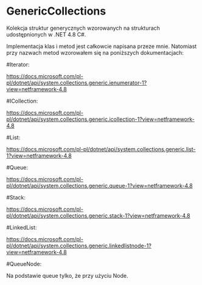 # GenericCollections
Kolekcja struktur generycznych wzorowanych na strukturach udostępnionych w .NET 4.8 C#.

Implementacja klas i metod jest całkowcie napisana przeze mnie. Natomiast przy nazwach metod wzorowałem się na poniższych dokumentacjach:

#Iterator:

https://docs.microsoft.com/pl-pl/dotnet/api/system.collections.generic.ienumerator-1?view=netframework-4.8

#ICollection:

https://docs.microsoft.com/pl-pl/dotnet/api/system.collections.generic.icollection-1?view=netframework-4.8

#List:

https://docs.microsoft.com/pl-pl/dotnet/api/system.collections.generic.list-1?view=netframework-4.8

#Queue:

https://docs.microsoft.com/pl-pl/dotnet/api/system.collections.generic.queue-1?view=netframework-4.8

#Stack:

https://docs.microsoft.com/pl-pl/dotnet/api/system.collections.generic.stack-1?view=netframework-4.8

#LinkedList:

https://docs.microsoft.com/pl-pl/dotnet/api/system.collections.generic.linkedlistnode-1?view=netframework-4.8

#QueueNode:

Na podstawie queue tylko, że przy użyciu Node.
